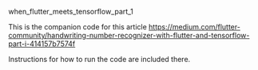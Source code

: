 when_flutter_meets_tensorflow_part_1

This is the companion code for this article
https://medium.com/flutter-community/handwriting-number-recognizer-with-flutter-and-tensorflow-part-i-414157b7574f

Instructions for how to run the code are included there.
